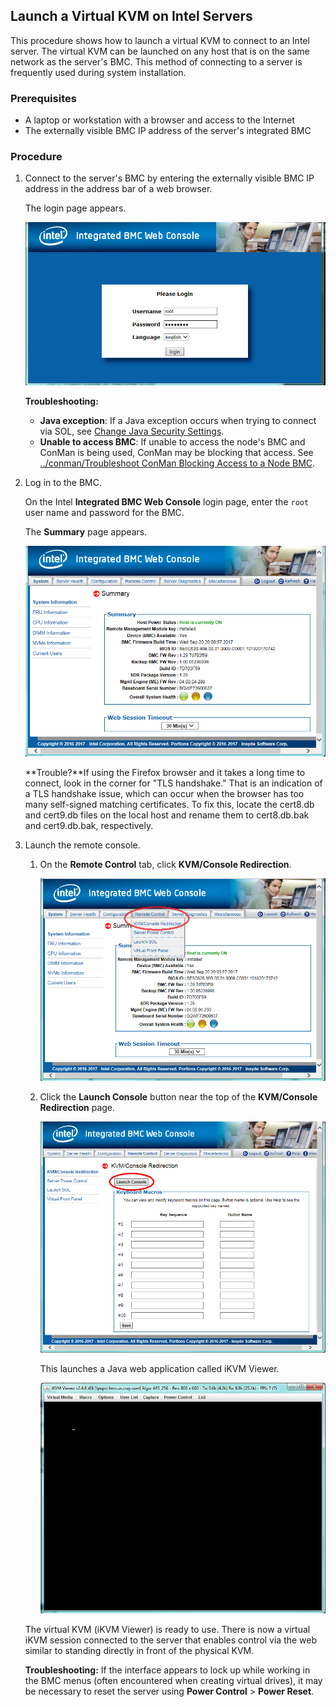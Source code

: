 ## Launch a Virtual KVM on Intel Servers

This procedure shows how to launch a virtual KVM to connect to an Intel server. The virtual KVM can be launched on any host that is on the same network as the server's BMC. This method of connecting to a server is frequently used during system installation.

### Prerequisites

-   A laptop or workstation with a browser and access to the Internet
-   The externally visible BMC IP address of the server's integrated BMC

### Procedure

1.  Connect to the server's BMC by entering the externally visible BMC IP address in the address bar of a web browser.

    The login page appears.

    ![Intel Integrated BMC Console: Login Page](../../img/operations/Intel_Integrated_BMC_Console_Login_Page.png "Intel Integrated BMC Console: Login Page")

    **Troubleshooting:**

    -   **Java exception**: If a Java exception occurs when trying to connect via SOL, see [Change Java Security Settings](Change_Java_Security_Settings.md).
    -   **Unable to access BMC**: If unable to access the node's BMC and ConMan is being used, ConMan may be blocking that access. See [../conman/Troubleshoot ConMan Blocking Access to a Node BMC](../conman/Troubleshoot_ConMan_Blocking_Access_to_a_Node_BMC.md).

2.  Log in to the BMC.

    On the Intel **Integrated BMC Web Console** login page, enter the `root` user name and password for the BMC.

    The **Summary** page appears.

    ![Intel Integrated BMC Console: Summary Page](../../img/operations/Intel_Integrated_BMC_Console_Summary_Page.png "Intel Integrated BMC Console: Summary Page")

    **Trouble?**If using the Firefox browser and it takes a long time to connect, look in the corner for "TLS handshake." That is an indication of a TLS handshake issue, which can occur when the browser has too many self-signed matching certificates. To fix this, locate the cert8.db and cert9.db files on the local host and rename them to cert8.db.bak and cert9.db.bak, respectively.

3.  Launch the remote console.

    1.  On the **Remote Control** tab, click **KVM/Console Redirection**.

        ![Intel Integrated BMC Console: Remote Control Tab](../../img/operations/Intel_Integrated_BMC_Console_Remote_Control_Tab.png "Intel Integrated BMC Console: Remote Control Tab")

    2.  Click the **Launch Console** button near the top of the **KVM/Console Redirection** page.

        ![Intel Integrated BMC Console: Launch Console Button](../../img/operations/Intel_Integrated_BMC_Console_Launch_Console_Button.png "Intel Integrated BMC Console: Launch Console Button")

        This launches a Java web application called iKVM Viewer.

        ![Java iKVM Viewer](../../img/operations/Java_iKVM_Viewer.png "Java iKVM Viewer")

    The virtual KVM \(iKVM Viewer\) is ready to use. There is now a virtual iKVM session connected to the server that enables control via the web similar to standing directly in front of the physical KVM.

    **Troubleshooting:** If the interface appears to lock up while working in the BMC menus \(often encountered when creating virtual drives\), it may be necessary to reset the server using **Power Control** \> **Power Reset**.



